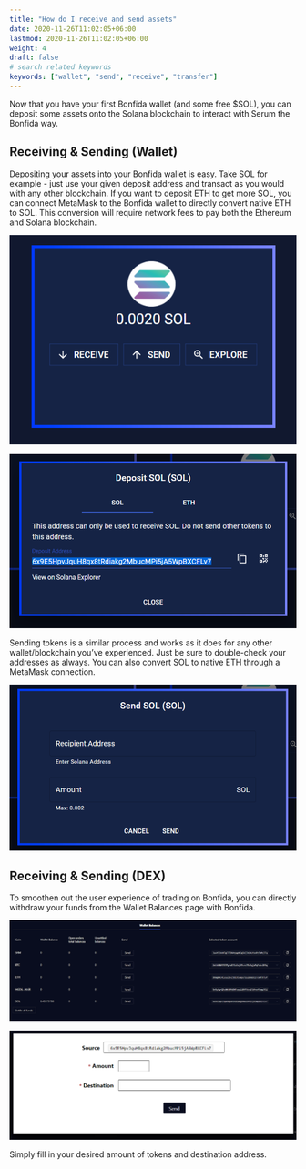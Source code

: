 ```yaml
---
title: "How do I receive and send assets"
date: 2020-11-26T11:02:05+06:00
lastmod: 2020-11-26T11:02:05+06:00
weight: 4
draft: false
# search related keywords
keywords: ["wallet", "send", "receive", "transfer"]
---
```


Now that you have your first Bonfida wallet (and some free \$SOL), you can deposit some assets onto the Solana blockchain to interact with Serum the Bonfida way.

## Receiving & Sending (Wallet)

Depositing your assets into your Bonfida wallet is easy. Take SOL for example - just use your given deposit address and transact as you would with any other blockchain. If you want to deposit ETH to get more SOL, you can connect MetaMask to the Bonfida wallet to directly convert native ETH to SOL. This conversion will require network fees to pay both the Ethereum and Solana blockchain.

![wallet-1](wallet-1.png)

![wallet-2](wallet-2.png)

Sending tokens is a similar process and works as it does for any other wallet/blockchain you’ve experienced. Just be sure to double-check your addresses as always. You can also convert SOL to native ETH through a MetaMask connection.

![wallet-3](wallet-3.png)

## Receiving & Sending (DEX)

To smoothen out the user experience of trading on Bonfida, you can directly withdraw your funds from the Wallet Balances page with Bonfida.

![dex-1](dex-1.png)

![dex-2](dex-2.png)

Simply fill in your desired amount of tokens and destination address.
